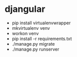 # djangular

- pip install virtualenvwrapper
- mkvirtualenv venv
- workon venv
- pip install -r requirements.txt
- ./manage.py migrate
- ./manage.py runserver
